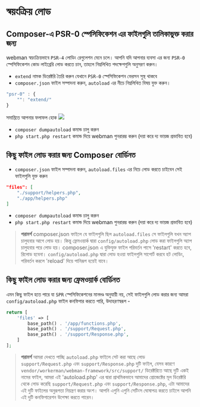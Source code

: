 # স্বয়ংক্রিয় লোড

## Composer-এ PSR-0 স্পেসিফিকেশন এর ফাইলগুলি তালিকাভুক্ত করার জন্য
webman স্বয়ংক্রিয়ভাবে `PSR-4` লোডিং রেগুলেশন মেনে চলে। আপনি যদি আপনার ব্যবসা এর জন্য `PSR-0` স্পেসিফিকেশন কোড লাইব্রেরি লোড করতে চান, তাহলে নিম্নলিখিত পদক্ষেপগুলি অনুসরণ করুন।

- `extend` নামক ডিরেক্টরি তৈরি করুন যেখানে `PSR-0` স্পেসিফিকেশন ভেরসন সুস্থ থাকবে
- `composer.json` ফাইল সম্পাদনা করুন, `autoload` এর নীচে নিম্নলিখিত বিষয় যুক্ত করুন।

```js
"psr-0" : {
    "": "extend/"
}
```
সমাপ্তিতে আপনার ফলাফল হোক
![](../../assets/img/psr0.png)

- `composer dumpautoload` কমান্ড চালু করুন
- `php start.php restart` কমান্ড দিয়ে webman পুনরারম্ভ করুন (দয়া করে দ্য ভায়জ প্রভাবিত হবে) 

## কিছু ফাইল লোড করার জন্য Composer বোর্ডিনত

- `composer.json` ফাইল সম্পাদনা করুন, `autoload.files` এর নিচে লোড করতে চাইবেন সেই ফাইলগুলি যুক্ত করুন
```json
"files": [
    "./support/helpers.php",
    "./app/helpers.php"
]
```

- `composer dumpautoload` কমান্ড চালু করুন
- `php start.php restart` কমান্ড দিয়ে webman পুনরারম্ভ করুন (দয়া করে দ্য ভায়জ প্রভাবিত হবে) 

> **পরামর্শ**
> composer.json ফাইলে যে ফাইলগুলি ছিল `autoload.files` সে ফাইলগুলি যখন অ্যাপ চালুহবার আগে লোড হয়। কিন্তু ফ্রেমওয়ার্ক দ্বারা `config/autoload.php` লোড করা ফাইলগুলি অ্যাপ চালুহবার পরে লোড হয়। 
> composer.json এ যুক্তিযুক্ত ফাইল পরিবর্তন পাসে 'restart' করতে হবে, রিলোড হবেনা। `config/autoload.php` দ্বারা লোড হওয়া ফাইলগুলি সাপোর্ট করবে হট লোডিং, পরিবর্তন করলে 'reload' দিয়ে পানিরূপ হয়েই যাবে।


## কিছু ফাইল লোড করার জন্য ফ্রেমওয়ার্ক বোর্ডিনত

এমন কিছু ফাইল হতে পারে যা `SPR` স্পেসিফিকেশনের মানদণ্ড অনুযায়ী নয়, সেই ফাইলগুলি লোড করার জন্য আমরা `config/autoload.php` ফাইল কনফিগার করতে পারি, উদাহরণস্বরূপ - 
```php
return [
    'files' => [
        base_path() . '/app/functions.php',
        base_path() . '/support/Request.php', 
        base_path() . '/support/Response.php',
    ]
];
```
 > **পরামর্শ**
 > আমরা দেখতে পাচ্ছি `autoload.php` ফাইলে সেট করা আছে লোড `support/Request.php` এবং `support/Response.php` দুটি ফাইল, যেসব কারণে `vendor/workerman/webman-framework/src/support/` ডিরেক্টরিতে আছে দুটি একই নামের ফাইল, আমরা এই 'autoload.php' এর দ্বারা প্রাথমিকভাবে আমাদের প্রোজেক্টের মূল ডিরেক্টরি থেকে লোড করেছি `support/Request.php` এবং `support/Response.php`, এটা আমাদের এই দুটি ফাইলের অনুরূপতা নিয়ন্ত্রণ করার অংশ। আপনি এগুনি এগুনি সেটিংস ঘোষাপত্র করতে চাইলে আপনি এই দুটি কনফিগারেশন উপেক্ষা করতে পারেন।
